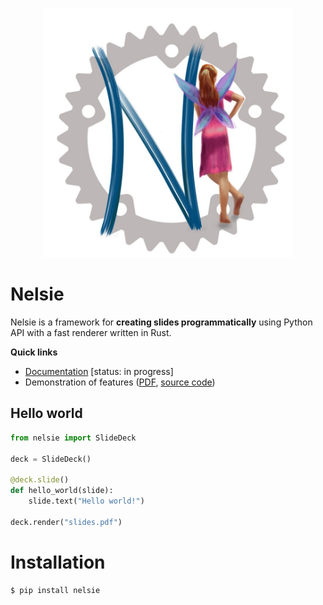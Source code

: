 <p align="center">
<img src='docs/imgs/nelsie-logo.jpg' width='400'>
</p>

# Nelsie

Nelsie is a framework for **creating slides programmatically** using Python API with a fast renderer written in Rust.

**Quick links**

- [Documentation](https://spirali.github.io/nelsie/) [status: in progress]
- Demonstration of features ([PDF](https://spirali.github.io/nelsie/pdf/bigdemo.pdf), [source code](examples/bigdemo/bigdemo.py))


## Hello world

```python
from nelsie import SlideDeck

deck = SlideDeck()

@deck.slide()
def hello_world(slide):
    slide.text("Hello world!")

deck.render("slides.pdf")
```

# Installation

```commandline
$ pip install nelsie
```